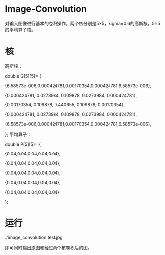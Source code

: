# Image-Convolution
对输入图像进行基本的卷积操作，两个核分别是5×5，sigma=0.6的高斯核，5×5的平均算子核。
# 核
高斯核：

double G[5][5]=
{

{6.58573e-006,0.000424781,0.00170354,0.000424781,6.58573e-006},

{0.000424781,	0.0273984,  0.109878,  0.0273984,  0.000424781},

{0.00170354,	0.109878,   0.440655,  0.109878,   0.00170354},

{0.000424781,	0.0273984,  0.109878,  0.0273984,  0.000424781},

{6.58573e-006,0.000424781,0.00170354,0.000424781,6.58573e-006},

};
平均算子：

double P[5][5]=
{

{0.04,0.04,0.04,0.04,0.04},

{0.04,0.04,0.04,0.04,0.04},

{0.04,0.04,0.04,0.04,0.04},

{0.04,0.04,0.04,0.04,0.04},

{0.04,0.04,0.04,0.04,0.04}

};
# 运行
./image_convolution test.jpg

即可同时输出原图和经过两个核卷积后的图。
